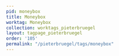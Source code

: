 ```yaml
---
pid: moneybox
title: Moneybox
worktag: Moneybox
collection: worktags_pieterbruegel
layout: tagpage_pieterbruegel
order: '105'
permalink: "/pieterbruegel/tags/moneybox"
---
```

